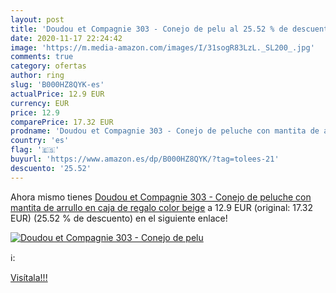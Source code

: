 ```yaml
---
layout: post
title: 'Doudou et Compagnie 303 - Conejo de pelu al 25.52 % de descuento'
date: 2020-11-17 22:24:42
image: 'https://m.media-amazon.com/images/I/31sogR83LzL._SL200_.jpg'
comments: true
category: ofertas
author: ring
slug: 'B000HZ8QYK-es'
actualPrice: 12.9 EUR
currency: EUR
price: 12.9
comparePrice: 17.32 EUR
prodname: 'Doudou et Compagnie 303 - Conejo de peluche con mantita de arrullo en caja de regalo  color beige'
country: 'es'
flag: '🇪🇸'
buyurl: 'https://www.amazon.es/dp/B000HZ8QYK/?tag=tolees-21'
descuento: '25.52'
---
```


Ahora mismo tienes [Doudou et Compagnie 303 - Conejo de peluche con mantita de arrullo en caja de regalo  color beige](https://www.amazon.es/dp/B000HZ8QYK/?tag=tolees-21) a 12.9 EUR (original: 17.32 EUR) (25.52 %  de descuento) en el siguiente enlace!

[![Doudou et Compagnie 303 - Conejo de pelu](https://m.media-amazon.com/images/I/31sogR83LzL._SL200_.jpg)](https://www.amazon.es/dp/B000HZ8QYK/?tag=tolees-21)

ℹ️:


[Visítala!!!](https://www.amazon.es/dp/B000HZ8QYK/?tag=tolees-21)
